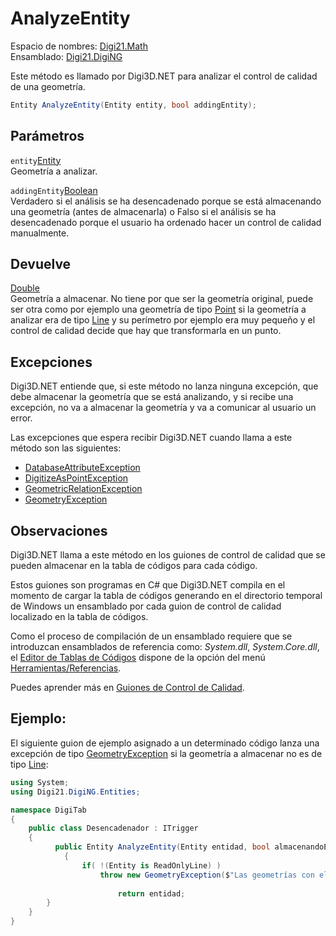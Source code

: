 # AnalyzeEntity

Espacio de nombres: [Digi21.Math](../../../../../digi21.diging/digi21.math/)  
Ensamblado: [Digi21.DigiNG](../../../../../digi21.diging/)

Este método es llamado por Digi3D.NET para analizar el control de calidad de una geometría.

```csharp
Entity AnalyzeEntity(Entity entity, bool addingEntity);
```

## Parámetros

`entity`[Entity](../../../../../digi21.diging/digi21.diging.entities/clases/entity/)  
Geometría a analizar.

`addingEntity`[Boolean](https://docs.microsoft.com/en-us/dotnet/api/system.boolean?view=net-5.0)  
Verdadero si el análisis se ha desencadenado porque se está almacenando una geometría \(antes de almacenarla\) o Falso si el análisis se ha desencadenado porque el usuario ha ordenado hacer un control de calidad manualmente.

## Devuelve

[Double](https://docs.microsoft.com/en-us/dotnet/api/system.double?view=net-5.0)  
Geometría a almacenar. No tiene por que ser la geometría original, puede ser otra como por ejemplo una geometría de tipo [Point](../../../../../digi21.diging/digi21.diging.entities/clases/point/) si la geometría a analizar era de tipo [Line](../../../../../digi21.diging/digi21.diging.entities/clases/line/) y su perímetro por ejemplo era muy pequeño y el control de calidad decide que hay que transformarla en un punto.

## Excepciones

Digi3D.NET entiende que, si este método no lanza ninguna excepción, que debe almacenar la geometría que se está analizando, y si recibe una excepción, no va a almacenar la geometría y va a comunicar al usuario un error.

Las excepciones que espera recibir Digi3D.NET cuando llama a este método son las siguientes:

* [DatabaseAttributeException](../../../clases/databaseattributeexception.md)
* [DigitizeAsPointException](../../../clases/digitizeaspointexception.md)
* [GeometricRelationException](../../../clases/geometricrelationexception.md)
* [GeometryException](../../../clases/geometryexception.md)

## Observaciones

Digi3D.NET llama a este método en los guiones de control de calidad que se pueden almacenar en la tabla de códigos para cada código.

Estos guiones son programas en C\# que Digi3D.NET compila en el momento de cargar la tabla de códigos generando en el directorio temporal de Windows un ensamblado por cada guion de control de calidad localizado en la tabla de códigos.

Como el proceso de compilación de un ensamblado requiere que se introduzcan ensamblados de referencia como: _System.dll_, _System.Core.dll_, el [Editor de Tablas de Códigos](../../../../../../../../referencia/editor-de-tablas-de-codigos/) dispone de la opción del menú [Herramientas/Referencias](../../../../../../../../referencia/editor-de-tablas-de-codigos/menus/herramientas/referencias.md).

Puedes aprender más en [Guiones de Control de Calidad](../../../../../../guiones-de-control-de-calidad.md).

## Ejemplo:

El siguiente guion de ejemplo asignado a un determinado código lanza una excepción de tipo [GeometryException](../../../clases/geometryexception.md) si la geometría a almacenar no es de tipo [Line](../../../../../digi21.diging/digi21.diging.entities/clases/line/):

```csharp
using System;
using Digi21.DigiNG.Entities;

namespace DigiTab
{
    public class Desencadenador : ITrigger 
    {
	      public Entity AnalyzeEntity(Entity entidad, bool almacenandoEntidad) 
		    {
		        if( !(Entity is ReadOnlyLine) )
		            throw new GeometryException($"Las geometrías con el código {entidad.Codes[0].Name} deben ser líneas.");
		        
						return entidad;
        }
    }
}
```

